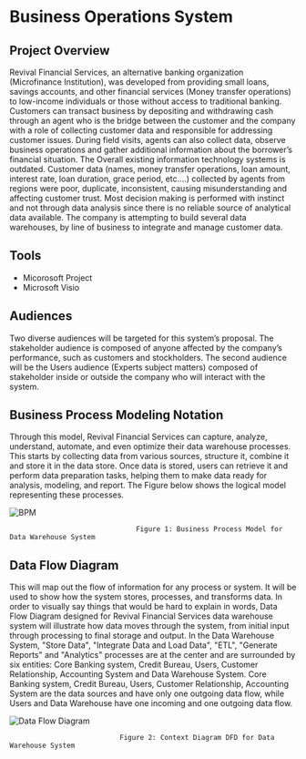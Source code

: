 # Business Operations System

## Project Overview

Revival Financial Services, an alternative banking organization (Microfinance Institution), was developed from providing small loans, savings accounts, and other financial services (Money transfer operations) to low-income individuals or those without access to traditional banking. Customers can transact business by depositing and withdrawing cash through an agent who is the bridge between the customer and the company with a role of collecting customer data and responsible for addressing customer issues. During field visits, agents can also collect data, observe business operations and gather additional information about the borrower’s financial situation. The Overall existing information technology systems is outdated.  Customer data (names, money transfer operations, loan amount, interest rate, loan duration, grace period, etc.…) collected by agents from regions were poor, duplicate, inconsistent, causing misunderstanding and affecting customer trust. Most decision making is performed with instinct and not through data analysis since there is no reliable source of analytical data available. The company is attempting to build several data warehouses, by line of business to integrate and manage customer data.

## Tools
- Micorosoft Project
- Microsoft Visio

## Audiences
Two diverse audiences will be targeted for this system’s proposal. The stakeholder audience is composed of anyone affected by the company’s performance, such as customers and stockholders. The second audience will be the Users audience (Experts subject matters) composed of stakeholder inside or outside the company who will interact with the system.  

## Business Process Modeling Notation 
 Through this model, Revival Financial Services can capture, analyze, understand, automate, and even optimize their data warehouse processes. This starts by collecting data from various sources, structure it, combine it and store it in the data store. Once data is stored, users can retrieve it and perform data preparation tasks, helping them to make data ready for analysis, modeling, and report. The Figure below shows the logical model representing these processes.
 
![BPM](https://github.com/user-attachments/assets/ea8770ec-5135-46b6-9c7d-9bd28d92e45b)

                                   Figure 1: Business Process Model for Data Warehouse System

 ## Data Flow Diagram 

 This will map out the flow of information for any process or system. It will be used to show how the system stores, processes, and transforms data. In order to visually say things that would be hard to explain in words, Data Flow Diagram designed for Revival Financial Services data warehouse system will illustrate how data moves through the system, from initial input through processing to final storage and output.  In the Data Warehouse System, "Store Data", "Integrate Data and Load Data", "ETL", "Generate Reports" and "Analytics" processes are at the center and are surrounded by six entities: Core Banking system, Credit Bureau, Users, Customer Relationship, Accounting System and Data Warehouse System. Core Banking system, Credit Bureau, Users, Customer Relationship, Accounting System are the data sources and have only one outgoing data flow, while Users and Data Warehouse have one incoming and one outgoing data flow.
 
![Data Flow Diagram](https://github.com/user-attachments/assets/7f434f24-ff07-4c80-ae23-0cbb5de344a3)

                               Figure 2: Context Diagram DFD for Data Warehouse System
